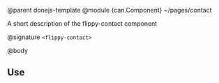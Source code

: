 @parent donejs-template
@module {can.Component} ~/pages/contact <flippy-contact>

A short description of the flippy-contact component

@signature `<flippy-contact>`

@body

## Use

